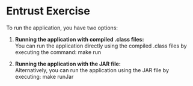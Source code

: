 # Entrust Exercise

To run the application, you have two options:

1. **Running the application with compiled .class files:**  
   You can run the application directly using the compiled .class files by executing the command:
   make run
   
2. **Running the application with the JAR file:**  
   Alternatively, you can run the application using the JAR file by executing:
   make runJar
